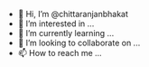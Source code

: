 - 👋 Hi, I’m @chittaranjanbhakat
- 👀 I’m interested in ...
- 🌱 I’m currently learning ...
- 💞️ I’m looking to collaborate on ...
- 📫 How to reach me ...

<!---
chittaranjanbhakat/chittaranjanbhakat is a ✨ special ✨ repository because its `README.md` (this file) appears on your GitHub profile.
You can click the Preview link to take a look at your changes.
--->
